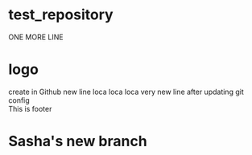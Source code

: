 # test_repository

ONE MORE LINE
<h1>logo</h1>
create in Github
new line loca loca loca
very new line 
after updating git config
<div class="footer footer1">This is footer</div>
<h1>Sasha's new branch</h1>
